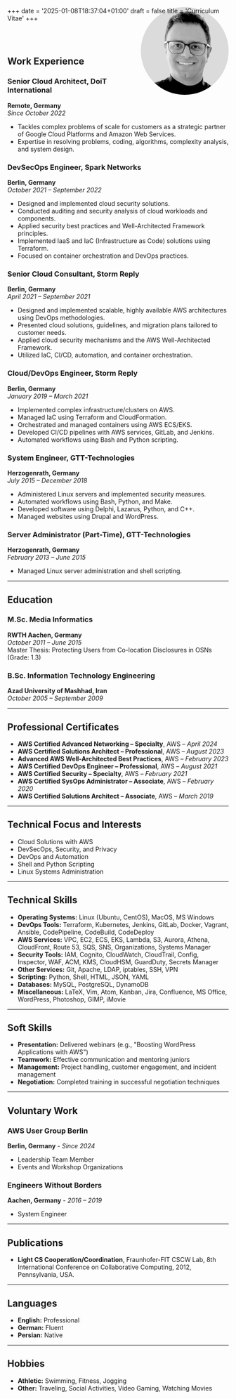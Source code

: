 +++
date = '2025-01-08T18:37:04+01:00'
draft = false
title = 'Curriculum Vitae'
+++

<img src="/images/portrait.jpg" alt="Masood Azizi" style="float: right; width: 200px; margin: -3rem 0 1rem 1rem; border-radius: 50%;">

<br>
<br>

## Work Experience

### Senior Cloud Architect, DoiT International  
**Remote, Germany**  
*Since October 2022*
- Tackles complex problems of scale for customers as a strategic partner of Google Cloud Platforms and Amazon Web Services.
- Expertise in resolving problems, coding, algorithms, complexity analysis, and system design.

### DevSecOps Engineer, Spark Networks  
**Berlin, Germany**  
*October 2021 – September 2022*  
- Designed and implemented cloud security solutions.  
- Conducted auditing and security analysis of cloud workloads and components.  
- Applied security best practices and Well-Architected Framework principles.  
- Implemented IaaS and IaC (Infrastructure as Code) solutions using Terraform.  
- Focused on container orchestration and DevOps practices.

### Senior Cloud Consultant, Storm Reply  
**Berlin, Germany**  
*April 2021 – September 2021*  
- Designed and implemented scalable, highly available AWS architectures using DevOps methodologies.  
- Presented cloud solutions, guidelines, and migration plans tailored to customer needs.  
- Applied cloud security mechanisms and the AWS Well-Architected Framework.  
- Utilized IaC, CI/CD, automation, and container orchestration.

### Cloud/DevOps Engineer, Storm Reply  
**Berlin, Germany**  
*January 2019 – March 2021*  
- Implemented complex infrastructure/clusters on AWS.  
- Managed IaC using Terraform and CloudFormation.  
- Orchestrated and managed containers using AWS ECS/EKS.  
- Developed CI/CD pipelines with AWS services, GitLab, and Jenkins.  
- Automated workflows using Bash and Python scripting.

### System Engineer, GTT-Technologies  
**Herzogenrath, Germany**  
*July 2015 – December 2018*  
- Administered Linux servers and implemented security measures.  
- Automated workflows using Bash, Python, and Make.  
- Developed software using Delphi, Lazarus, Python, and C++.  
- Managed websites using Drupal and WordPress.

### Server Administrator (Part-Time), GTT-Technologies  
**Herzogenrath, Germany**  
*February 2013 – June 2015*  
- Managed Linux server administration and shell scripting.

---

## Education

### M.Sc. Media Informatics  
**RWTH Aachen, Germany**  
*October 2011 – June 2015*  
Master Thesis: Protecting Users from Co-location Disclosures in OSNs (Grade: 1.3)

### B.Sc. Information Technology Engineering  
**Azad University of Mashhad, Iran**  
*October 2005 – September 2009*  

---

## Professional Certificates

- **AWS Certified Advanced Networking – Specialty**, AWS – *April 2024*  
- **AWS Certified Solutions Architect – Professional**, AWS – *August 2023*
- **Advanced AWS Well-Architected Best Practices**, AWS – *February 2023* 
- **AWS Certified DevOps Engineer – Professional**, AWS – *August 2021*
- **AWS Certified Security – Specialty**, AWS – *February 2021*  
- **AWS Certified SysOps Administrator – Associate**, AWS – *February 2020*  
- **AWS Certified Solutions Architect – Associate**, AWS – *March 2019*  

---

## Technical Focus and Interests

- Cloud Solutions with AWS  
- DevSecOps, Security, and Privacy  
- DevOps and Automation  
- Shell and Python Scripting  
- Linux Systems Administration  

---

## Technical Skills

- **Operating Systems:** Linux (Ubuntu, CentOS), MacOS, MS Windows  
- **DevOps Tools:** Terraform, Kubernetes, Jenkins, GitLab, Docker, Vagrant, Ansible, CodePipeline, CodeBuild, CodeDeploy  
- **AWS Services:** VPC, EC2, ECS, EKS, Lambda, S3, Aurora, Athena, CloudFront, Route 53, SQS, SNS, Organizations, Systems Manager  
- **Security Tools:** IAM, Cognito, CloudWatch, CloudTrail, Config, Inspector, WAF, ACM, KMS, CloudHSM, GuardDuty, Secrets Manager  
- **Other Services:** Git, Apache, LDAP, iptables, SSH, VPN  
- **Scripting:** Python, Shell, HTML, JSON, YAML  
- **Databases:** MySQL, PostgreSQL, DynamoDB  
- **Miscellaneous:** LaTeX, Vim, Atom, Kanban, Jira, Confluence, MS Office, WordPress, Photoshop, GIMP, iMovie  

---

## Soft Skills

- **Presentation:** Delivered webinars (e.g., "Boosting WordPress Applications with AWS")  
- **Teamwork:** Effective communication and mentoring juniors  
- **Management:** Project handling, customer engagement, and incident management  
- **Negotiation:** Completed training in successful negotiation techniques  

---

## Voluntary Work

### AWS User Group Berlin
**Berlin, Germany**  - *Since 2024*  
- Leadership Team Member
- Events and Workshop Organizations

### Engineers Without Borders
**Aachen, Germany**  - *2016 – 2019*  
- System Engineer

---

## Publications

- **Light CS Cooperation/Coordination**, Fraunhofer-FIT CSCW Lab, 8th International Conference on Collaborative Computing, 2012, Pennsylvania, USA.  

---

## Languages

- **English:** Professional  
- **German:** Fluent  
- **Persian:** Native  

---

## Hobbies

- **Athletic:** Swimming, Fitness, Jogging  
- **Other:** Traveling, Social Activities, Video Gaming, Watching Movies  